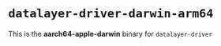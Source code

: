 # `datalayer-driver-darwin-arm64`

This is the **aarch64-apple-darwin** binary for `datalayer-driver`
